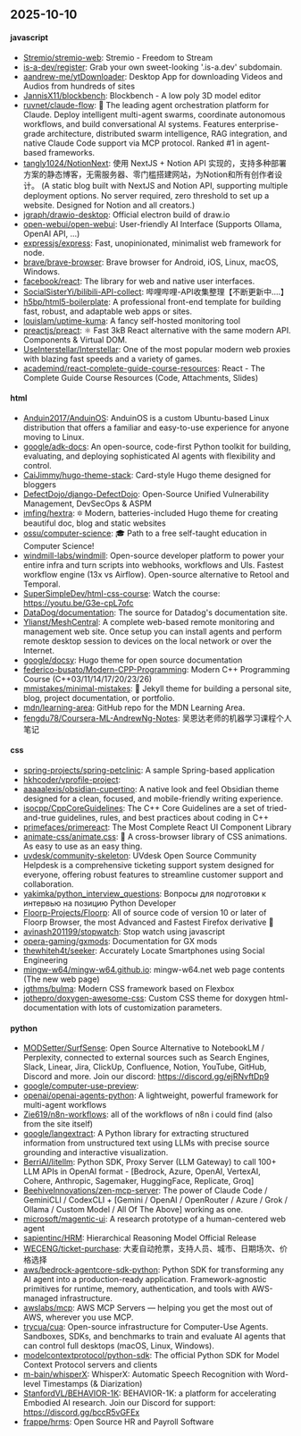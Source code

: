 ## 2025-10-10

#### javascript
* [Stremio/stremio-web](https://github.com/Stremio/stremio-web): Stremio - Freedom to Stream
* [is-a-dev/register](https://github.com/is-a-dev/register): Grab your own sweet-looking '.is-a.dev' subdomain.
* [aandrew-me/ytDownloader](https://github.com/aandrew-me/ytDownloader): Desktop App for downloading Videos and Audios from hundreds of sites
* [JannisX11/blockbench](https://github.com/JannisX11/blockbench): Blockbench - A low poly 3D model editor
* [ruvnet/claude-flow](https://github.com/ruvnet/claude-flow): 🌊 The leading agent orchestration platform for Claude. Deploy intelligent multi-agent swarms, coordinate autonomous workflows, and build conversational AI systems. Features enterprise-grade architecture, distributed swarm intelligence, RAG integration, and native Claude Code support via MCP protocol. Ranked #1 in agent-based frameworks.
* [tangly1024/NotionNext](https://github.com/tangly1024/NotionNext): 使用 NextJS + Notion API 实现的，支持多种部署方案的静态博客，无需服务器、零门槛搭建网站，为Notion和所有创作者设计。 (A static blog built with NextJS and Notion API, supporting multiple deployment options. No server required, zero threshold to set up a website. Designed for Notion and all creators.)
* [jgraph/drawio-desktop](https://github.com/jgraph/drawio-desktop): Official electron build of draw.io
* [open-webui/open-webui](https://github.com/open-webui/open-webui): User-friendly AI Interface (Supports Ollama, OpenAI API, ...)
* [expressjs/express](https://github.com/expressjs/express): Fast, unopinionated, minimalist web framework for node.
* [brave/brave-browser](https://github.com/brave/brave-browser): Brave browser for Android, iOS, Linux, macOS, Windows.
* [facebook/react](https://github.com/facebook/react): The library for web and native user interfaces.
* [SocialSisterYi/bilibili-API-collect](https://github.com/SocialSisterYi/bilibili-API-collect): 哔哩哔哩-API收集整理【不断更新中....】
* [h5bp/html5-boilerplate](https://github.com/h5bp/html5-boilerplate): A professional front-end template for building fast, robust, and adaptable web apps or sites.
* [louislam/uptime-kuma](https://github.com/louislam/uptime-kuma): A fancy self-hosted monitoring tool
* [preactjs/preact](https://github.com/preactjs/preact): ⚛️ Fast 3kB React alternative with the same modern API. Components & Virtual DOM.
* [UseInterstellar/Interstellar](https://github.com/UseInterstellar/Interstellar): One of the most popular modern web proxies with blazing fast speeds and a variety of games.
* [academind/react-complete-guide-course-resources](https://github.com/academind/react-complete-guide-course-resources): React - The Complete Guide Course Resources (Code, Attachments, Slides)

#### html
* [Anduin2017/AnduinOS](https://github.com/Anduin2017/AnduinOS): AnduinOS is a custom Ubuntu-based Linux distribution that offers a familiar and easy-to-use experience for anyone moving to Linux.
* [google/adk-docs](https://github.com/google/adk-docs): An open-source, code-first Python toolkit for building, evaluating, and deploying sophisticated AI agents with flexibility and control.
* [CaiJimmy/hugo-theme-stack](https://github.com/CaiJimmy/hugo-theme-stack): Card-style Hugo theme designed for bloggers
* [DefectDojo/django-DefectDojo](https://github.com/DefectDojo/django-DefectDojo): Open-Source Unified Vulnerability Management, DevSecOps & ASPM
* [imfing/hextra](https://github.com/imfing/hextra): 🔯 Modern, batteries-included Hugo theme for creating beautiful doc, blog and static websites
* [ossu/computer-science](https://github.com/ossu/computer-science): 🎓 Path to a free self-taught education in Computer Science!
* [windmill-labs/windmill](https://github.com/windmill-labs/windmill): Open-source developer platform to power your entire infra and turn scripts into webhooks, workflows and UIs. Fastest workflow engine (13x vs Airflow). Open-source alternative to Retool and Temporal.
* [SuperSimpleDev/html-css-course](https://github.com/SuperSimpleDev/html-css-course): Watch the course: https://youtu.be/G3e-cpL7ofc
* [DataDog/documentation](https://github.com/DataDog/documentation): The source for Datadog's documentation site.
* [Ylianst/MeshCentral](https://github.com/Ylianst/MeshCentral): A complete web-based remote monitoring and management web site. Once setup you can install agents and perform remote desktop session to devices on the local network or over the Internet.
* [google/docsy](https://github.com/google/docsy): Hugo theme for open source documentation
* [federico-busato/Modern-CPP-Programming](https://github.com/federico-busato/Modern-CPP-Programming): Modern C++ Programming Course (C++03/11/14/17/20/23/26)
* [mmistakes/minimal-mistakes](https://github.com/mmistakes/minimal-mistakes): 📐 Jekyll theme for building a personal site, blog, project documentation, or portfolio.
* [mdn/learning-area](https://github.com/mdn/learning-area): GitHub repo for the MDN Learning Area.
* [fengdu78/Coursera-ML-AndrewNg-Notes](https://github.com/fengdu78/Coursera-ML-AndrewNg-Notes): 吴恩达老师的机器学习课程个人笔记

#### css
* [spring-projects/spring-petclinic](https://github.com/spring-projects/spring-petclinic): A sample Spring-based application
* [hkhcoder/vprofile-project](https://github.com/hkhcoder/vprofile-project): 
* [aaaaalexis/obsidian-cupertino](https://github.com/aaaaalexis/obsidian-cupertino): A native look and feel Obsidian theme designed for a clean, focused, and mobile-friendly writing experience.
* [isocpp/CppCoreGuidelines](https://github.com/isocpp/CppCoreGuidelines): The C++ Core Guidelines are a set of tried-and-true guidelines, rules, and best practices about coding in C++
* [primefaces/primereact](https://github.com/primefaces/primereact): The Most Complete React UI Component Library
* [animate-css/animate.css](https://github.com/animate-css/animate.css): 🍿 A cross-browser library of CSS animations. As easy to use as an easy thing.
* [uvdesk/community-skeleton](https://github.com/uvdesk/community-skeleton): UVdesk Open Source Community Helpdesk is a comprehensive ticketing support system designed for everyone, offering robust features to streamline customer support and collaboration.
* [yakimka/python_interview_questions](https://github.com/yakimka/python_interview_questions): Вопросы для подготовки к интервью на позицию Python Developer
* [Floorp-Projects/Floorp](https://github.com/Floorp-Projects/Floorp): All of source code of version 10 or later of Floorp Browser, the most Advanced and Fastest Firefox derivative 🦊
* [avinash201199/stopwatch](https://github.com/avinash201199/stopwatch): Stop watch using javascript
* [opera-gaming/gxmods](https://github.com/opera-gaming/gxmods): Documentation for GX mods
* [thewhiteh4t/seeker](https://github.com/thewhiteh4t/seeker): Accurately Locate Smartphones using Social Engineering
* [mingw-w64/mingw-w64.github.io](https://github.com/mingw-w64/mingw-w64.github.io): mingw-w64.net web page contents (The new web page)
* [jgthms/bulma](https://github.com/jgthms/bulma): Modern CSS framework based on Flexbox
* [jothepro/doxygen-awesome-css](https://github.com/jothepro/doxygen-awesome-css): Custom CSS theme for doxygen html-documentation with lots of customization parameters.

#### python
* [MODSetter/SurfSense](https://github.com/MODSetter/SurfSense): Open Source Alternative to NotebookLM / Perplexity, connected to external sources such as Search Engines, Slack, Linear, Jira, ClickUp, Confluence, Notion, YouTube, GitHub, Discord and more. Join our discord: https://discord.gg/ejRNvftDp9
* [google/computer-use-preview](https://github.com/google/computer-use-preview): 
* [openai/openai-agents-python](https://github.com/openai/openai-agents-python): A lightweight, powerful framework for multi-agent workflows
* [Zie619/n8n-workflows](https://github.com/Zie619/n8n-workflows): all of the workflows of n8n i could find (also from the site itself)
* [google/langextract](https://github.com/google/langextract): A Python library for extracting structured information from unstructured text using LLMs with precise source grounding and interactive visualization.
* [BerriAI/litellm](https://github.com/BerriAI/litellm): Python SDK, Proxy Server (LLM Gateway) to call 100+ LLM APIs in OpenAI format - [Bedrock, Azure, OpenAI, VertexAI, Cohere, Anthropic, Sagemaker, HuggingFace, Replicate, Groq]
* [BeehiveInnovations/zen-mcp-server](https://github.com/BeehiveInnovations/zen-mcp-server): The power of Claude Code / GeminiCLI / CodexCLI + [Gemini / OpenAI / OpenRouter / Azure / Grok / Ollama / Custom Model / All Of The Above] working as one.
* [microsoft/magentic-ui](https://github.com/microsoft/magentic-ui): A research prototype of a human-centered web agent
* [sapientinc/HRM](https://github.com/sapientinc/HRM): Hierarchical Reasoning Model Official Release
* [WECENG/ticket-purchase](https://github.com/WECENG/ticket-purchase): 大麦自动抢票，支持人员、城市、日期场次、价格选择
* [aws/bedrock-agentcore-sdk-python](https://github.com/aws/bedrock-agentcore-sdk-python): Python SDK for transforming any AI agent into a production-ready application. Framework-agnostic primitives for runtime, memory, authentication, and tools with AWS-managed infrastructure.
* [awslabs/mcp](https://github.com/awslabs/mcp): AWS MCP Servers — helping you get the most out of AWS, wherever you use MCP.
* [trycua/cua](https://github.com/trycua/cua): Open-source infrastructure for Computer-Use Agents. Sandboxes, SDKs, and benchmarks to train and evaluate AI agents that can control full desktops (macOS, Linux, Windows).
* [modelcontextprotocol/python-sdk](https://github.com/modelcontextprotocol/python-sdk): The official Python SDK for Model Context Protocol servers and clients
* [m-bain/whisperX](https://github.com/m-bain/whisperX): WhisperX: Automatic Speech Recognition with Word-level Timestamps (& Diarization)
* [StanfordVL/BEHAVIOR-1K](https://github.com/StanfordVL/BEHAVIOR-1K): BEHAVIOR-1K: a platform for accelerating Embodied AI research. Join our Discord for support: https://discord.gg/bccR5vGFEx
* [frappe/hrms](https://github.com/frappe/hrms): Open Source HR and Payroll Software

